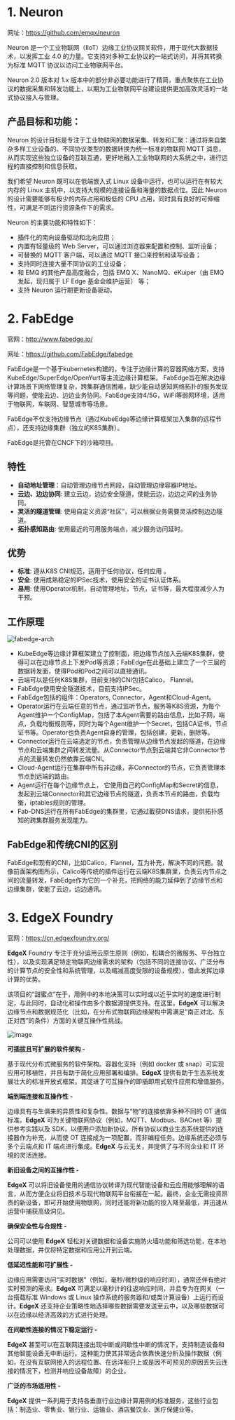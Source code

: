 # 1. Neuron

网址：https://github.com/emqx/neuron

Neuron 是一个工业物联网（IIoT）边缘工业协议网关软件，用于现代大数据技术，以发挥工业 4.0 的力量。它支持对多种工业协议的一站式访问，并将其转换为标准 MQTT 协议以访问工业物联网平台。

Neuron 2.0 版本对 1.x 版本中的部分非必要功能进行了精简，重点聚焦在工业协议的数据采集和转发功能上，以期为工业物联网平台建设提供更加高效灵活的一站式协议接入与管理。

## **产品目标和功能**：

Neuron 的设计目标是专注于工业物联网的数据采集、转发和汇聚：通过将来自繁杂多样工业设备的、不同协议类型的数据转换为统一标准的物联网 MQTT 消息，从而实现这些独立设备的互联互通，更好地融入工业物联网的大系统之中，进行远程的直接控制和信息获取。

我们希望 Neuron 既可以在低端嵌入式 Linux 设备中运行，也可以运行在有较大内存的 Linux 主机中，以支持大规模的连接设备和海量的数据点位。因此 Neuron 的设计需要能够有极少的内存占用和极低的 CPU 占用，同时具有良好的可伸缩性，可满足不同运行资源条件下的需求。

Neuron 的主要功能和特性如下：

- 插件化的南向设备驱动和北向应用；
- 内置有轻量级的 Web Server，可以通过浏览器来配置和控制、监听设备；
- 可替换的 MQTT 客户端，可以通过 MQTT 接口来控制和读写设备；
- 支持同时连接大量不同协议的工业设备；
- 和 EMQ 的其他产品高度融合，包括 EMQ X、NanoMQ、eKuiper（由 EMQ 发起，现归属于 LF Edge 基金会维护运营） 等；
- 支持 Neuron 运行期更新设备驱动。



# 2. FabEdge

官网：http://www.fabedge.io/

网址：https://github.com/FabEdge/fabedge

FabEdge是一个基于kubernetes构建的，专注于边缘计算的容器网络方案，支持KubeEdge/SuperEdge/OpenYurt等主流边缘计算框架。 FabEdge旨在解决边缘计算场景下网络管理复杂，跨集群通信困难，缺少能自动感知网络拓扑的服务发现等问题，使能云边、边边业务协同。FabEdge支持4/5G，WiFi等弱网环境，适用于物联网，车联网、智慧城市等场景。

FabEdge不仅支持边缘节点（通过KubeEdge等边缘计算框架加入集群的远程节点），还支持边缘集群（独立的K8S集群）。

FabEdge是托管在CNCF下的沙箱项目。

## 特性

- **自动地址管理**：自动管理边缘节点网段，自动管理边缘容器IP地址。
- **云边、边边协同**: 建立云边，边边安全隧道，使能云边，边边之间的业务协同。
- **灵活的隧道管理**: 使用自定义资源“社区”，可以根据业务需要灵活控制边边隧道。
- **拓扑感知路由**: 使用最近的可用服务端点，减少服务访问延时。

## 优势

- **标准**: 遵从K8S CNI规范，适用于任何协议，任何应用 。
- **安全**: 使用成熟稳定的IPSec技术，使用安全的证书认证体系。
- **易用**: 使用Operator机制，自动管理地址，节点，证书等，最大程度减少人为干预。

## 工作原理

![fabedge-arch](https://github.com/FabEdge/fabedge/raw/main/docs/images/FabEdge-Arch.png)

- KubeEdge等边缘计算框架建立了控制面，把边缘节点加入云端K8S集群，使得可以在边缘节点上下发Pod等资源；FabEdge在此基础上建立了一个三层的数据转发面，使得Pod和Pod之间可以直接通讯。
- 云端可以是任何K8S集群，目前支持的CNI包括Calico， Flannel。
- FabEdge使用安全隧道技术，目前支持IPSec。
- FabEdge包括的组件：Operators, Connector，Agent和Cloud-Agent。
- Operator运行在云端任意的节点，通过监听节点，服务等K8S资源，为每个Agent维护一个ConfigMap，包括了本Agent需要的路由信息，比如子网，端点，负载均衡规则等，同时为每个Agent维护一个Secret，包括CA证书，节点证书等。Operator也负责Agent自身的管理，包括创建，更新，删除等。
- Connector运行在云端选定的节点，负责管理从边缘节点发起的隧道，在边缘节点和云端集群之间转发流量。从Connector节点到云端其它非Connector节点的流量转发仍然依靠云端CNI。
- Cloud-Agent运行在集群中所有非边缘，非Connector的节点，它负责管理本节点到远端的路由。
- Agent运行在每个边缘节点上， 它使用自己的ConfigMap和Secret的信息，发起到云端Connector和其它边缘节点的隧道，负责本节点的路由，负载均衡，iptables规则的管理。
- Fab-DNS运行在所有FabEdge的集群里，它通过截获DNS请求，提供拓扑感知的跨集群服务发现能力。

## FabEdge和传统CNI的区别

FabEdge和现有的CNI，比如Calico，Flannel，互为补充，解决不同的问题。就像前面架构图所示，Calico等传统的插件运行在云端K8S集群里，负责云内节点之间的流量转发，FabEdge作为它的一个补充，把网络的能力延伸到了边缘节点和边缘集群，使能了云边，边边通讯。



# 3. EdgeX Foundry

官网：https://cn.edgexfoundry.org/

**EdgeX** Foundry 专注于充分运用云原生原则（例如，松耦合的微服务、平台独立性），以及实现满足特定物联网边缘需求的架构（包括不同的连接协议、广泛分布的计算节点的安全性和系统管理，以及缩减高度受限的设备规模），借此发挥边缘计算的优势。

该项目的“甜蜜点”在于，用例中的本地决策可以实时或以近乎实时的速度进行制定，与此同时，自动化和操作由多个数据源提供支持。在这里，**EdgeX** 可以解决边缘节点和数据规范化（比如，在分布式物联网边缘架构中需满足“南正对北、东正对西”的条件）方面的关键互操作性挑战。

![image](https://cn.edgexfoundry.org/wp-content/themes/3d/public/images/edgex-focused-at-the-iot-edge-2.jpg)

**可插拔且可扩展的软件架构 -**

基于现代分布式微服务的软件架构。容器化支持（例如 docker 或 snap）可实现应用可移植性，并且有助于简化应用部署和编排。**EdgeX** 提供有助于生态系统发展壮大的标准开放式框架。其促进了可互操作的即插即用式软件应用和增值服务。



**端到端连接和互操作性 -**

边缘具有与生俱来的异质性和复杂性。数据与“物”的连接依靠多种不同的 OT 通信标准。**EdgeX** 可为关键物联网协议（例如，MQTT、Modbus、BACnet 等）提供参考实践以及 SDK，以便用户添加新协议。所有协议以商业生态系统提供的连接器作为补充，从而使 OT 连接成为一项配置，而非编程任务。边缘系统还必须与多个云端点和 IT 端点进行集成。**EdgeX** 与云无关，并提供了与不同企业和 IT 环境的灵活连接。



**新旧设备之间的互操作性 -**

**EdgeX** 可以将旧设备使用的通信协议转译为现代智能设备和云应用能够理解的语言，从而方便企业将旧技术与现代物联网平台衔接在一起。最终，企业无需投资昂贵的新设备，即可开始使用物联网，同时还能将新功能的投入降至最低，并迅速从运营中捕获高级洞见。



**确保安全性与合规性 -**

公司可以使用 **EdgeX** 轻松对关键数据和设备实施防火墙功能和筛选功能，在本地处理数据，并仅将特定数据和应用公开到云端。



**低延迟性能和可扩展性 -**

边缘应用需要访问“实时数据”（例如，毫秒/微秒级的响应时间），通常还伴有绝对实时预测的需求。**EdgeX** 可满足以毫秒计的往返响应时间，并且专为在网关（一台搭载标准 Windows 或 Linux 操作系统的服务器和/或类计算设备）上运行而设计。**EdgeX** 还支持企业策略性地选择哪些数据需要发送至云中，以及哪些数据可以在边缘以经济高效的方式进行处理。



**在间歇性连接的情况下稳定运行 -**

**EdgeX** 甚至可以在互联网连接出现中断或间歇性中断的情况下，支持制造设备和其他智能设备无中断运行。这种能力使其非常适合依靠快速分析及操作数据（例如，在没有互联网接入的远程位置、在远洋船只上或是因不可预见的原因丢失云连接的情况下，检测并响应设备故障）的企业。



**广泛的市场适用性 -**

**EdgeX** 提供一系列用于支持各垂直行业边缘计算用例的标准服务，这些行业包括：制造业、零售业、银行业、运输业、酒店餐饮业、医疗保健业等。







